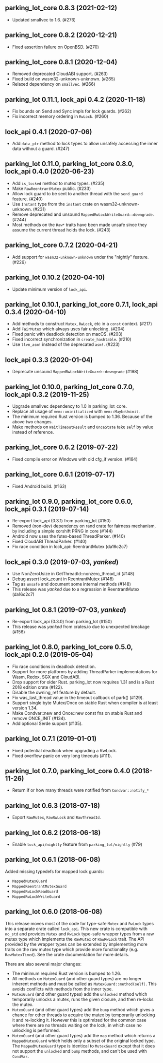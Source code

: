 ## parking_lot_core 0.8.3 (2021-02-12)

- Updated smallvec to 1.6. (#276)

## parking_lot_core 0.8.2 (2020-12-21)

- Fixed assertion failure on OpenBSD. (#270)

## parking_lot_core 0.8.1 (2020-12-04)

- Removed deprecated CloudABI support. (#263)
- Fixed build on wasm32-unknown-unknown. (#265)
- Relaxed dependency on `smallvec`. (#266)

## parking_lot 0.11.1, lock_api 0.4.2 (2020-11-18)

- Fix bounds on Send and Sync impls for lock guards. (#262)
- Fix incorrect memory ordering in `RwLock`. (#260)

## lock_api 0.4.1 (2020-07-06)

- Add `data_ptr` method to lock types to allow unsafely accessing the inner data
  without a guard. (#247)

## parking_lot 0.11.0, parking_lot_core 0.8.0, lock_api 0.4.0 (2020-06-23)

- Add `is_locked` method to mutex types. (#235)
- Make `RawReentrantMutex` public. (#233)
- Allow lock guard to be sent to another thread with the `send_guard` feature. (#240)
- Use `Instant` type from the `instant` crate on wasm32-unknown-unknown. (#231)
- Remove deprecated and unsound `MappedRwLockWriteGuard::downgrade`. (#244)
- Most methods on the `Raw*` traits have been made unsafe since they assume
  the current thread holds the lock. (#243)

## parking_lot_core 0.7.2 (2020-04-21)

- Add support for `wasm32-unknown-unknown` under the "nightly" feature. (#226)

## parking_lot 0.10.2 (2020-04-10)

- Update minimum version of `lock_api`.

## parking_lot 0.10.1, parking_lot_core 0.7.1, lock_api 0.3.4 (2020-04-10)

- Add methods to construct `Mutex`, `RwLock`, etc in a `const` context. (#217)
- Add `FairMutex` which always uses fair unlocking. (#204)
- Fixed panic with deadlock detection on macOS. (#203)
- Fixed incorrect synchronization in `create_hashtable`. (#210)
- Use `llvm_asm!` instead of the deprecated `asm!`. (#223)

## lock_api 0.3.3 (2020-01-04)

- Deprecate unsound `MappedRwLockWriteGuard::downgrade` (#198)

## parking_lot 0.10.0, parking_lot_core 0.7.0, lock_api 0.3.2 (2019-11-25)

- Upgrade smallvec dependency to 1.0 in parking_lot_core.
- Replace all usage of `mem::uninitialized` with `mem::MaybeUninit`.
- The minimum required Rust version is bumped to 1.36. Because of the above two changes.
- Make methods on `WaitTimeoutResult` and `OnceState` take `self` by value instead of reference.

## parking_lot_core 0.6.2 (2019-07-22)

- Fixed compile error on Windows with old cfg_if version. (#164)

## parking_lot_core 0.6.1 (2019-07-17)

- Fixed Android build. (#163)

## parking_lot 0.9.0, parking_lot_core 0.6.0, lock_api 0.3.1 (2019-07-14)

- Re-export lock_api (0.3.1) from parking_lot (#150)
- Removed (non-dev) dependency on rand crate for fairness mechanism, by
  including a simple xorshift PRNG in core (#144)
- Android now uses the futex-based ThreadParker. (#140)
- Fixed CloudABI ThreadParker. (#140)
- Fix race condition in lock_api::ReentrantMutex (da16c2c7)

## lock_api 0.3.0 (2019-07-03, _yanked_)

- Use NonZeroUsize in GetThreadId::nonzero_thread_id (#148)
- Debug assert lock_count in ReentrantMutex (#148)
- Tag as `unsafe` and document some internal methods (#148)
- This release was _yanked_ due to a regression in ReentrantMutex (da16c2c7)

## parking_lot 0.8.1 (2019-07-03, _yanked_)

- Re-export lock_api (0.3.0) from parking_lot (#150)
- This release was _yanked_ from crates.io due to unexpected breakage (#156)

## parking_lot 0.8.0, parking_lot_core 0.5.0, lock_api 0.2.0 (2019-05-04)

- Fix race conditions in deadlock detection.
- Support for more platforms by adding ThreadParker implementations for
  Wasm, Redox, SGX and CloudABI.
- Drop support for older Rust. parking_lot now requires 1.31 and is a
  Rust 2018 edition crate (#122).
- Disable the owning_ref feature by default.
- Fix was_last_thread value in the timeout callback of park() (#129).
- Support single byte Mutex/Once on stable Rust when compiler is at least
  version 1.34.
- Make Condvar::new and Once::new const fns on stable Rust and remove
  ONCE_INIT (#134).
- Add optional Serde support (#135).

## parking_lot 0.7.1 (2019-01-01)

- Fixed potential deadlock when upgrading a RwLock.
- Fixed overflow panic on very long timeouts (#111).

## parking_lot 0.7.0, parking_lot_core 0.4.0 (2018-11-26)

- Return if or how many threads were notified from `Condvar::notify_*`

## parking_lot 0.6.3 (2018-07-18)

- Export `RawMutex`, `RawRwLock` and `RawThreadId`.

## parking_lot 0.6.2 (2018-06-18)

- Enable `lock_api/nightly` feature from `parking_lot/nightly` (#79)

## parking_lot 0.6.1 (2018-06-08)

Added missing typedefs for mapped lock guards:

- `MappedMutexGuard`
- `MappedReentrantMutexGuard`
- `MappedRwLockReadGuard`
- `MappedRwLockWriteGuard`

## parking_lot 0.6.0 (2018-06-08)

This release moves most of the code for type-safe `Mutex` and `RwLock` types
into a separate crate called `lock_api`. This new crate is compatible with
`no_std` and provides `Mutex` and `RwLock` type-safe wrapper types from a raw
mutex type which implements the `RawMutex` or `RawRwLock` trait. The API
provided by the wrapper types can be extended by implementing more traits on
the raw mutex type which provide more functionality (e.g. `RawMutexTimed`). See
the crate documentation for more details.

There are also several major changes:

- The minimum required Rust version is bumped to 1.26.
- All methods on `MutexGuard` (and other guard types) are no longer inherent
  methods and must be called as `MutexGuard::method(self)`. This avoids
  conflicts with methods from the inner type.
- `MutexGuard` (and other guard types) add the `unlocked` method which
  temporarily unlocks a mutex, runs the given closure, and then re-locks the
   mutex.
- `MutexGuard` (and other guard types) add the `bump` method which gives a
  chance for other threads to acquire the mutex by temporarily unlocking it and
  re-locking it. However this is optimized for the common case where there are
  no threads waiting on the lock, in which case no unlocking is performed.
- `MutexGuard` (and other guard types) add the `map` method which returns a
  `MappedMutexGuard` which holds only a subset of the original locked type. The
  `MappedMutexGuard` type is identical to `MutexGuard` except that it does not
  support the `unlocked` and `bump` methods, and can't be used with `CondVar`.
